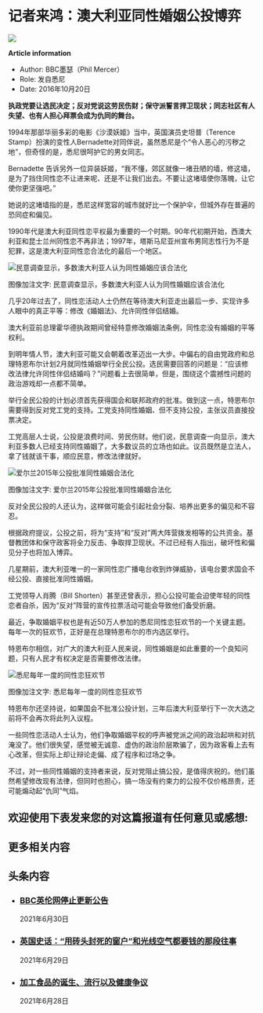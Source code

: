 # 记者来鸿：澳大利亚同性婚姻公投博弈

![](https://ichef.bbci.co.uk/ace/ws/640/amz/worldservice/live/assets/images/2016/10/20/161020090315_same-sex_marriage_512x288__nocredit.jpg.webp)

**Article information**

- Author: BBC墨瑟（Phil Mercer）
- Role: 发自悉尼
- Date: 2016年10月20日

**执政党要让选民决定；反对党说这劳民伤财；保守派誓言捍卫现状；同志社区有人失望、也有人担心拜票会成为仇同的舞台。**

1994年那部华丽多彩的电影《沙漠妖姬》当中，英国演员史坦普（Terence Stamp）扮演的变性人Bernadette对同伴说，虽然悉尼是个“令人恶心的污秽之地”，但奇怪的是，悉尼很呵护它的男女同志。

Bernadette 告诉另外一位异装妖姬，“我不懂，郊区就像一堵丑陋的墙，修这墙，是为了挡住同性恋不让进来呢、还是不让我们出去。不要让这堵墙使你落魄，让它使你更坚强吧。”

她说的这堵墙指的是，悉尼这样宽容的城市就好比一个保护伞，但城外存在普遍的恐同症和偏见。

1990年代是澳大利亚同性恋平权最为重要的一个时期。90年代初期开始，西澳大利亚和昆士兰州同性恋不再非法；1997年，塔斯马尼亚州宣布男同志性行为不是犯罪，这是澳大利亚同性恋合法化的最后一个地区。

![民意调查显示，多数澳大利亚人认为同性婚姻应该合法化](https://ichef.bbci.co.uk/ace/ws/640/amz/worldservice/live/assets/images/2016/10/20/161020090206_same-sex_marriage1.jpg.webp)

图像加注文字: 民意调查显示，多数澳大利亚人认为同性婚姻应该合法化

几乎20年过去了，同性恋活动人士仍然在等待澳大利亚走出最后一步、实现许多人眼中的真正平等：修改《婚姻法》、允许同性伴侣结婚。

澳大利亚前总理霍华德执政期间曾经特意修改婚姻法条例，同性恋没有婚姻的平等权利。

到明年情人节，澳大利亚可能又会朝着改革迈出一大步。中偏右的自由党政府和总理特恩布尔计划2月就同性婚姻举行全民公投。选民需要回答的问题是：“应该修改法律允许同性伴侣结婚吗？”问题看上去很简单，但是，围绕这个震撼性问题的政治游戏却一点都不简单。

举行全民公投的计划必须首先获得国会和联邦政府的批准。做到这一点，特恩布尔需要得到反对党工党的支持。工党支持同性婚姻、但不支持公投，主张议员直接投票决定。

工党高层人士说，公投是浪费时间、劳民伤财。他们说，民意调查一向显示，澳大利亚多数人已经支持同性婚姻了，大多数议员的立场也如此。议员既然是立法人，拿了钱就该干事，顺应民意，修改法律就好。

![爱尔兰2015年公投批准同性婚姻合法化](https://ichef.bbci.co.uk/ace/ws/640/amz/worldservice/live/assets/images/2016/10/20/161020090206_same-sex_marriage2.jpg.webp)

图像加注文字: 爱尔兰2015年公投批准同性婚姻合法化

反对全民公投的人还认为，这样做可能会引起社会分裂、培养出更多的偏见和不容忍。

根据政府提议，公投之前，将为“支持”和“反对”两大阵营拨发相等的公共资金。基督教团体和保守政客将全力反击、争取捍卫现状。不过已经有人指出，破坏性和偏见分子也将加入博弈。

几星期前，澳大利亚唯一的一家同性恋广播电台收到炸弹威胁，该电台要求国会不经公投、直接批准同性婚姻。

工党领导人肖腾（Bill Shorten）甚至还曾表示，担心公投可能会迫使年轻的同性恋者自杀，因为“反对”阵营的宣传拉票活动可能会导致他们备受折磨。

最近，争取婚姻平权也是有近50万人参加的悉尼同性恋狂欢节的一个关键主题。每年一次的狂欢节，正好是在总理特恩布尔的市内选区举行。

特恩布尔相信，对广大的澳大利亚人民来说，同性婚姻是如此重要的一个良知问题，只有人民才有权决定是否需要修改法律。

![悉尼每年一度的同性恋狂欢节](https://ichef.bbci.co.uk/ace/ws/640/amz/worldservice/live/assets/images/2016/10/20/161020090206_3.jpg.webp)

图像加注文字: 悉尼每年一度的同性恋狂欢节

特恩布尔还坚持说，如果国会不批准公投计划，三年后澳大利亚举行下一次大选之前将不会再次将此列入议程。

一些同性恋活动人士认为，他们争取婚姻平权的呼声被党派之间的政治起哄和对抗淹没了。他们很失望，感觉被无诚意、虚伪的政治阶层欺骗了，因为政客看上去有心改革，但实际上却让辩论走偏、成了程序和过场之争。

不过，对一些同性婚姻的支持者来说，反对党阻止搞公投，是值得庆祝的。他们虽然希望修改现有法律，但同时也担心，搞一场没有约束力的公投不仅价格昂贵，还可能煽动起“仇同”气焰。

## 欢迎使用下表发来您的对这篇报道有任何意见或感想:

## 更多相关内容

## 头条内容

- ### [BBC英伦网停止更新公告](/ukchina/simp/57638396)
    
    2021年6月30日
    
- ### [英国史话：“用砖头封死的窗户”和光线空气都要钱的那段往事](/ukchina/simp/57653593)
    
    2021年6月29日
    
- ### [加工食品的诞生、流行以及健康争议](/ukchina/simp/vert-fut-57638392)
    
    2021年6月28日
<!-- tcd_original_link https://www.bbc.com/ukchina/simp/fooc/2016/10/161020_fooc_australia_sam-sex_marrige -->
